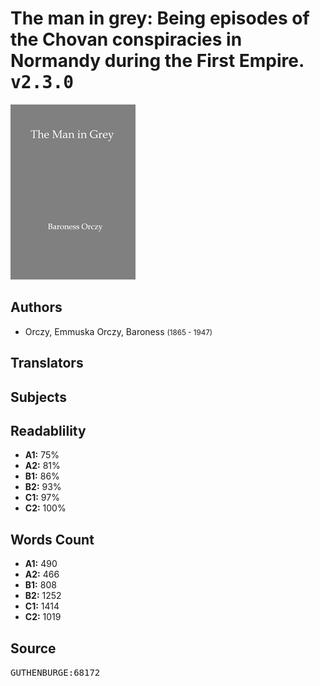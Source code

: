 # The man in grey: Being episodes of the Chovan conspiracies in Normandy during the First Empire. <kbd>v2.3.0</kbd>

![](./cover.medium.jpg "")

## Authors


 - Orczy, Emmuska Orczy, Baroness <small>(1865 - 1947)</small>

## Translators



## Subjects



## Readablility


 - **A1:** 75%
 - **A2:** 81%
 - **B1:** 86%
 - **B2:** 93%
 - **C1:** 97%
 - **C2:** 100%

## Words Count


 - **A1:** 490
 - **A2:** 466
 - **B1:** 808
 - **B2:** 1252
 - **C1:** 1414
 - **C2:** 1019

## Source


<kbd>GUTHENBURGE:68172</kbd>
